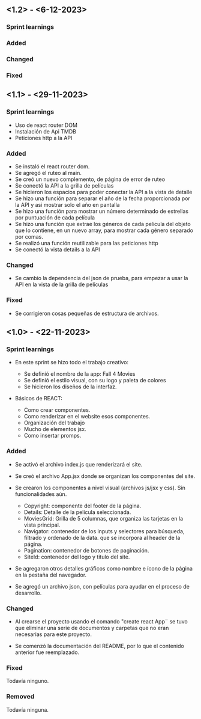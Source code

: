 ## <1.2> - <6-12-2023>

### Sprint learnings


### Added


### Changed


### Fixed


## <1.1> - <29-11-2023>

### Sprint learnings

* Uso de react router DOM
* Instalación de Api TMDB
* Peticiones http a la API

### Added
* Se instaló el react router dom. 
* Se agregó el ruteo al main.
* Se creó un nuevo complemento, de página de error de ruteo
* Se conectó la API a la grilla de películas
* Se hicieron los espacios para poder conectar la API a la vista de detalle
* Se hizo una función para separar el año de la fecha proporcionada por la API y asi mostrar solo el año en pantalla
* Se hizo una función para mostrar un número determinado de estrellas por puntuación de cada película
* Se hizo una función que extrae los géneros de cada pelicula del objeto que lo contiene, en un nuevo array, para mostrar cada género separado por comas. 
* Se realizó una función reutilizable para las peticiones http
* Se conectó la vista details a la API


### Changed

* Se cambio la dependencia del json de prueba, para empezar a usar la API en la vista de la grilla de películas

### Fixed

* Se corrigieron cosas pequeñas de estructura de archivos. 


## <1.0> - <22-11-2023>

### Sprint learnings

* En este sprint se hizo todo el trabajo creativo:
    - Se definió el nombre de la app: Fall 4 Movies
    - Se definió el estilo visual, con su logo y paleta de colores
    - Se hicieron los diseños de la interfaz.

* Básicos de REACT:
    - Como crear componentes. 
    - Como renderizar en el website esos componentes.
    - Organización del trabajo
    - Mucho de elementos jsx. 
    - Como insertar promps. 

### Added

* Se activó el archivo index.js que renderizará el site. 

* Se creó el archivo App.jsx donde se organizan los componentes del site.

* Se crearon los componentes a nivel visual (archivos js/jsx y css). Sin funcionalidades aún.

    - Copyright: componente del footer de la página.
    - Details: Detalle de la película seleccionada.
    - MoviesGrid: Grilla de 5 columnas, que organiza las tarjetas en la vista principal.
    - Navigator: contenedor de los inputs y selectores para búsqueda, filtrado y ordenado de la data. que se incorpora al header de la página. 
    - Pagination: contenedor de botones de paginación.
    - SiteId: contenedor del logo y titulo del site.

* Se agregaron otros detalles gráficos como nombre e ícono de la página en la pestaña del navegador. 

* Se agregó un archivo json, con películas para ayudar en el proceso de desarrollo. 


### Changed

* Al crearse el proyecto usando el comando "create react App¨ se tuvo que eliminar una serie de documentos y carpetas que no eran necesarias para este proyecto.  

* Se comenzó la documentación del README, por lo que el contenido anterior fue reemplazado. 

### Fixed

Todavía ninguno. 

### Removed

Todavía ninguna. 